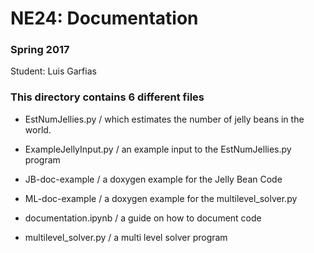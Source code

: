 # NE24: Documentation
### Spring 2017
Student: Luis Garfias

### This directory contains 6 different files
* EstNumJellies.py / which estimates the number of jelly beans in the world.

* ExampleJellyInput.py / an example input to the EstNumJellies.py program

* JB-doc-example / a doxygen example for the Jelly Bean Code

* ML-doc-example / a doxygen example for the multilevel_solver.py

* documentation.ipynb / a guide on how to document code

* multilevel_solver.py / a multi level solver program
